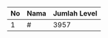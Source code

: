 | No | Nama            | Jumlah Level |
|----|-----------------|--------------|
| 1  | #    |    3957        |
